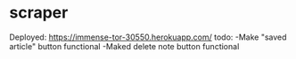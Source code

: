 # scraper
Deployed: https://immense-tor-30550.herokuapp.com/
todo: 
-Make "saved article" button functional
-Maked delete note button functional
